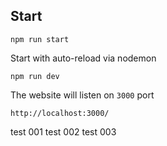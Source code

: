 ## Start

```
npm run start
```

Start with auto-reload via nodemon
```
npm run dev
```

The website will listen on `3000` port
```
http://localhost:3000/
```
test 001
test 002
test 003
